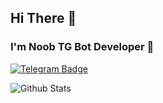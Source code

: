 ## Hi There 👋

### I'm Noob TG Bot Developer 🤖

[![Telegram Badge](https://img.shields.io/badge/Hansaka-Anuhas-30302f?style=flat&logo=telegram)](https://t.me/Hansaka_Anuhas)

![Github Stats](https://github-readme-stats.vercel.app/api?username=Hansaka-Anuhas&show_icons=true&include_all_commits=true&cache_seconds=86400&theme=radica)

